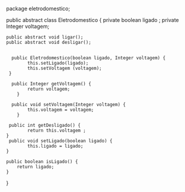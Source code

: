package eletrodomestico;

public abstract class Eletrodomestico {
	private boolean ligado ;
	private Integer voltagem;
	
	
	public abstract void ligar();
	public abstract void desligar();
	
	
	  public Eletrodomestico(boolean ligado, Integer voltagem) {
	        this.setLigado(ligado);
	        this.setVoltagem (voltagem);
	 }
	  
	  public Integer getVoltagem() {
	        return voltagem;
	    }
	  
	  public void setVoltagem(Integer voltagem) {
	        this.voltagem = voltagem;
	    }
	
	 public int getDesligado() {
	        return this.voltagem ;
	}
	 public void setLigado(boolean ligado) {
	        this.ligado = ligado;
	}
	
	public boolean isLigado() {
        return ligado;
    }
	
}





